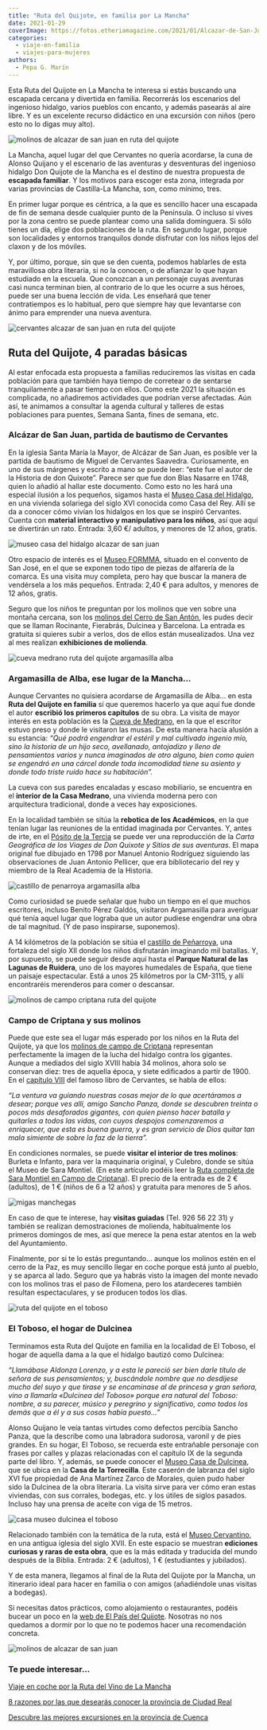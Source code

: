 ```yaml
---
title: "Ruta del Quijote, en familia por La Mancha"
date: 2021-01-29
coverImage: https://fotos.etheriamagazine.com/2021/01/Alcazar-de-San-Juan-atardecer-molinos.jpg
categories: 
  - viaje-en-familia
  - viajes-para-mujeres
authors: 
  - Pepa G. Marín
---
```


Esta Ruta del Quijote en La Mancha te interesa si estás buscando una escapada cercana y divertida en familia. Recorrerás los escenarios del ingenioso hidalgo, varios pueblos con encanto, y además pasearás al aire libre. Y es un excelente recurso didáctico en una excursión con niños (pero esto no lo digas muy alto).

![molinos de alcazar de san juan en ruta del quijote](https://fotos.etheriamagazine.com/2021/01/Alcazar-de-San-Juan-atardecer-molinos.jpg "Atardecer desde los molinos de Alcázar de San Juan.")

La Mancha, aquel lugar del que Cervantes no quería acordarse, la cuna de Alonso Quijano 
y el escenario de las aventuras y desventuras del ingenioso hidalgo Don Quijote de la 
Mancha es el destino de nuestra propuesta de **escapada familiar**. Y los motivos para 
escoger esta zona, integrada por varias provincias de Castilla-La Mancha, son, como 
mínimo, tres. 

En primer lugar porque es céntrica, a la que es sencillo hacer una escapada de fin de 
semana desde cualquier punto de la Península. O incluso si vives por la zona centro se 
puede plantear como una salida dominguera. Si sólo tienes un día, elige dos poblaciones 
de la ruta. En segundo lugar, porque son localidades y entornos tranquilos donde 
disfrutar con los niños lejos del claxon y de los móviles. 

Y, por último, porque, sin que se den cuenta, podemos hablarles de esta maravillosa obra 
literaria, si no la conocen, o de afianzar lo que hayan estudiado en la escuela. Que 
conozcan a un personaje cuyas aventuras casi nunca terminan bien, al contrario de lo que 
les ocurre a sus héroes, puede ser una buena lección de vida. Les enseñará que tener 
contratiempos es lo habitual, pero que siempre hay que levantarse con ánimo para 
emprender una nueva aventura. 

![cervantes alcazar de san juan en ruta del quijote](https://fotos.etheriamagazine.com/2021/01/ruta-quijote-Alcazar-de-San-Juan.jpg "Escultura de Cervantes en Alcázar de San Juan.")

## Ruta del Quijote, 4 paradas básicas

Al estar enfocada esta propuesta a familias reduciremos las visitas en cada población 
para que también haya tiempo de corretear o de sentarse tranquilamente a pasar tiempo 
con ellos. Como este 2021 la situación es complicada, no añadiremos actividades que 
podrían verse afectadas. Aún así, te animamos a consultar la agenda cultural y talleres 
de estas poblaciones para puentes, Semana Santa, fines de semana, etc. 

### Alcázar de San Juan, partida de bautismo de Cervantes

En la iglesia Santa María la Mayor, de Alcázar de San Juan, es posible ver la partida de 
bautismo de Miguel de Cervantes Saavedra. Curiosamente, en uno de sus márgenes y escrito 
a mano se puede leer: “este fue el autor de la Historia de don Quixote”. Parece ser que 
fue don Blas Nasarre en 1748, quien lo añadió al hallar este documento. Como esto no les 
hará una especial ilusión a los pequeños, sigamos hasta el [Museo Casa del 
Hidalgo](https://www.turismoalcazar.es/index.php/que-ver/hidalgo), en una vivienda 
solariega del siglo XVI conocida como Casa del Rey. Allí se da a conocer cómo vivían los 
hidalgos en los que se inspiró Cervantes. Cuenta con **material interactivo y 
manipulativo para los niños**, así que aquí se divertirán un rato. Entrada: 3,60 €/ 
adultos, y menores de 12 años, gratis. 

![museo casa del hidalgo alcazar de san juan](https://fotos.etheriamagazine.com/2021/01/museo-casa-del-hidalgo.jpg "Museo Casa del Hidalgo, en Alcázar de San Juan.")

Otro espacio de interés es el [Museo 
FORMMA](https://www.turismoalcazar.es/index.php/que-ver/museo-formma), situado en el 
convento de San José, en el que se exponen todo tipo de piezas de alfarería de la 
comarca. Es una visita muy completa, pero hay que buscar la manera de vendérsela a los 
más pequeños. Entrada: 2,40 € para adultos, y menores de 12 años, gratis. 

Seguro que los niños te preguntan por los molinos que ven sobre una montaña cercana, son 
los [molinos del Cerro de San 
Antón](https://www.turismoalcazar.es/index.php/que-ver/molinos), les pudes decir que se 
llaman Rocinante, Fierabrás, Dulcinea y Barcelona. La entrada es gratuita si quieres 
subir a verlos, dos de ellos están musealizados. Una vez al mes realizan **exhibiciones 
de molienda**. 

![cueva medrano ruta del quijote argamasilla alba](https://fotos.etheriamagazine.com/2021/01/Cueva-de-Medrano-Argamasilla.jpg "Cueva de Medrano, en Argamasilla de Alba.")

### Argamasilla de Alba, ese lugar de la Mancha...

Aunque Cervantes no quisiera acordarse de Argamasilla de Alba... en esta **Ruta del 
Quijote en familia** sí que queremos hacerlo ya que aquí fue donde el autor **escribió 
los primeros capítulos** de su obra. La visita de mayor interés en esta población es la [Cueva 
de Medrano](https://www.ellugardelamancha.es/turismo/casa-de-medrano/), en la que el 
escritor estuvo preso y donde le visitaron las musas. De esta manera hacía alusión a su 
estancia: _“Qué podrá engendrar el estéril y mal cultivado ingenio mío, sino la historia 
de un hijo seco, avellanado, antojadizo y lleno de pensamientos varios y nunca 
imaginados de otro alguno, bien como quien se engendró en una cárcel donde toda 
incomodidad tiene su asiento y donde todo triste ruido hace su habitación”._ 

La cueva con sus paredes encaladas y escaso mobiliario, se encuentra en el **interior de 
la Casa Medrano**, una vivienda moderna pero con arquitectura tradicional, donde a veces 
hay exposiciones. 

En la localidad también se sitúa la **rebotica de los Académicos**, en la que tenían 
lugar las reuniones de la entidad imaginada por Cervantes. Y, antes de irte, en el [Pósito 
de la Tercia](https://www.ellugardelamancha.es/turismo/posito-de-la-tercia/) se puede 
ver una reproducción de la _Carta Geográfica de los Viages de Don Quixote y Sitios de 
sus aventuras_. El mapa original fue dibujado en 1798 por Manuel Antonio Rodríguez 
siguiendo las observaciones de Juan Antonio Pellicer, que era bibliotecario del rey y 
miembro de la Real Academia de la Historia. 

![castillo de penarroya argamasilla alba](https://fotos.etheriamagazine.com/2021/01/castillo-penarroya-argamasilla-alba.jpg "Castillo de Peñarroya, en Argamasilla de Alba.")

Como curiosidad se puede señalar que hubo un tiempo en el que muchos escritores, incluso 
Benito Pérez Galdós, visitaron Argamasilla para averiguar qué tenía aquel lugar que 
lograba que un autor pudiese engendrar una obra de tal magnitud. (Y de paso inspirarse, 
suponemos). 

A 14 kilómetros de la población se sitúa el [castillo de 
Peñarroya](http://www.turismocastillalamancha.es/patrimonio/castillo-de-penarroya-1964/descripcion/), 
una fortaleza del siglo XII donde los niños disfrutarán imaginando mil batallas. Y, por 
supuesto, se puede seguir desde aquí hasta el **Parque Natural de las Lagunas de 
Ruidera**, uno de los mayores humedales de España, que tiene un paisaje espectacular. 
Está a unos 25 kilómetros por la CM-3115, y allí encontraréis merenderos para comer o 
descansar. 

![molinos de campo criptana ruta del quijote](https://fotos.etheriamagazine.com/2021/01/ruta-quijote-campo-criptana.jpg "Molinos de Campo de Criptana.")

### Campo de Criptana y sus molinos

Puede que este sea el lugar más esperado por los niños en la Ruta del Quijote, ya que 
los [molinos de campo de 
Criptana](https://cultura.castillalamancha.es/patrimonio/yacimientos-visitables/molinos-de-campo-de-criptana) 
representan perfectamente la imagen de la lucha del hidalgo contra los gigantes. Aunque 
a mediados del siglo XVIII había 34 molinos, ahora solo se conservan diez: tres de 
aquella época, y siete edificados a partir de 1900. En el [capítulo 
VIII](https://cvc.cervantes.es/Literatura/clasicos/quijote/edicion/parte1/cap08/default.htm) 
del famoso libro de Cervantes, se habla de ellos: 

_“La ventura va guiando nuestras cosas mejor de lo que acertáramos a desear; porque ves 
allí, amigo Sancho Panza, donde se descubren treinta o pocos más desaforados gigantes, 
con quien pienso hacer batalla y quitarles a todos las vidas, con cuyos despojos 
comenzaremos a enriquecer, que esta es buena guerra, y es gran servicio de Dios quitar 
tan mala simiente de sobre la faz de la tierra”._ 

En condiciones normales, se puede **visitar el interior de tres molinos**: Burleta e 
Infanto, para ver la maquinaria original, y Culebro, donde se sitúa el Museo de Sara 
Montiel. (En este artículo podéis leer la [Ruta completa de Sara Montiel en Campo de 
Criptana](https://etheriamagazine.com/2019/04/08/ruta-sara-montiel-campo-de-criptana/)). 
El precio de la entrada es de 2 € (adultos), de 1 € (niños de 6 a 12 años) y gratuita 
para menores de 5 años. 

![migas manchegas](https://fotos.etheriamagazine.com/2021/01/Migas-manchegas.jpg "Las migas manchegas con uvas es un plato que suele gustar a los niños.")

En caso de que te interese, hay **visitas guiadas** (Tel. 926 56 22 31) y también se 
realizan demostraciones de molienda, habitualmente los primeros domingos de mes, así que 
merece la pena estar atentos en la web del Ayuntamiento. 

Finalmente, por si te lo estás preguntando... aunque los molinos estén en el cerro de la 
Paz, es muy sencillo llegar en coche porque está junto al pueblo, y se aparca al lado. 
Seguro que ya habrás visto la imagen del monte nevado con los molinos tras el paso de 
Filomena, pero los atardeceres también resultan espectaculares, y se producen todos los 
días. 

![ruta del quijote en el toboso](https://fotos.etheriamagazine.com/2021/01/Ruta-quijote-El-Toboso.jpg "Plaza de El Toboso, con Dulcinea y el hidalgo Don Quijote.")

### El Toboso, el hogar de Dulcinea

Terminamos esta Ruta del Quijote en familia en la localidad de El Toboso, el hogar de 
aquella dama a la que el hidalgo bautizó como Dulcinea: 

_“Llamábase Aldonza Lorenzo, y a esta le pareció ser bien darle título de señora de sus 
pensamientos; y, buscándole nombre que no desdijese mucho del suyo y que tirase y se 
encaminase al de princesa y gran señora, vino a llamarla «Dulcinea del Toboso» porque 
era natural del Toboso: nombre, a su parecer, músico y peregrino y significativo, como 
todos los demás que a él y a sus cosas había puesto...”_ 

Alonso Quijano le veía tantas virtudes como defectos percibía Sancho Panza, que la 
describe como una labradora sudorosa, varonil y de pies grandes. En su hogar, El Toboso, 
se recuerda este entrañable personaje con frases por calles y plazas relacionadas con el 
capítulo IX de la segunda parte del libro. Y, además, se puede conocer el [Museo Casa de 
Dulcinea](http://www.turismocastillalamancha.es/patrimonio/museo-casa-de-dulcinea-del-toboso-2561/descripcion/), 
que se ubica en la **Casa de la Torrecilla**. Este caserón de labranza del siglo XVI fue 
propiedad de Ana Martínez Zarco de Morales, quien pudo haber sido la Dulcinea de la obra 
literaria. La visita sirve para ver cómo eran estas viviendas, con sus corrales, 
bodegas, etc. y los útiles de siglos pasados. Incluso hay una prensa de aceite con viga 
de 15 metros. 

![casa museo dulcinea el toboso](https://fotos.etheriamagazine.com/2021/01/casa-dulcinea-el-toboso.jpg "Museo Casa de Dulcinea, en El Toboso.")

Relacionado también con la temática de la ruta, está el [Museo 
Cervantino](http://www.turismocastillalamancha.es/patrimonio/museo-cervantino-5961/descripcion/), 
en una antigua iglesia del siglo XVII. En este espacio se muestran **ediciones curiosas 
y raras de esta obra**, que es la más editada y traducida del mundo después de la 
Biblia. Entrada: 2 € (adultos), 1 € (estudiantes y jubilados). 

Y de esta manera, llegamos al final de la Ruta del Quijote por la Mancha, un itinerario 
ideal para hacer en familia o con amigos (añadiéndole unas visitas a bodegas). 

Si necesitas datos prácticos, como alojamiento o restaurantes, podéis bucear un poco en 
la [web de El País del Quijote](http://paisdelquijote.es). Nosotras no nos quedamos a 
dormir por lo que no te podemos hacer una recomendación concreta. 

![molinos de alcazar de san juan](https://fotos.etheriamagazine.com/2021/01/Molinos-alcazar-san-juan.jpg "Molinos de Alcázar de San Juan.")

### Te puede interesar...

[Viaje en coche por la Ruta del Vino de La 
Mancha](https://etheriamagazine.com/2019/03/20/ruta-del-vino-de-la-mancha/) 

[8 razones por las que desearás conocer la provincia de Ciudad 
Real](https://etheriamagazine.com/2020/11/10/mejores-rutas-en-ciudad-real/) 

[Descubre las mejores excursiones en la provincia de 
Cuenca](https://etheriamagazine.com/2020/06/04/viajes-por-espana-descubre-las-mejores-excursiones-en-la-provincia-de-cuenca/)
